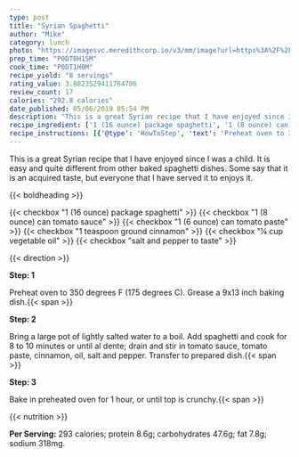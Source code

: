```yaml
---
type: post
title: "Syrian Spaghetti"
author: "Mike"
category: lunch
photo: "https://imagesvc.meredithcorp.io/v3/mm/image?url=https%3A%2F%2Fimages.media-allrecipes.com%2Fuserphotos%2F2903682.jpg"
prep_time: "P0DT0H15M"
cook_time: "P0DT1H0M"
recipe_yield: "8 servings"
rating_value: 3.8823529411764706
review_count: 17
calories: "292.8 calories"
date_published: 05/06/2019 05:54 PM
description: "This is a great Syrian recipe that I have enjoyed since I was a child. It is easy and quite different from other baked spaghetti dishes. Some say that it is an acquired taste, but everyone that I have served it to enjoys it."
recipe_ingredient: ['1 (16 ounce) package spaghetti', '1 (8 ounce) can tomato sauce', '1 (6 ounce) can tomato paste', '1 teaspoon ground cinnamon', '¼ cup vegetable oil', 'salt and pepper to taste']
recipe_instructions: [{'@type': 'HowToStep', 'text': 'Preheat oven to 350 degrees F (175 degrees C).  Grease a 9x13 inch baking dish.\n'}, {'@type': 'HowToStep', 'text': 'Bring a large pot of lightly salted water to a boil.  Add spaghetti and cook for 8 to 10 minutes or until al dente; drain and stir in tomato sauce, tomato paste, cinnamon, oil, salt and pepper.  Transfer to prepared dish.\n'}, {'@type': 'HowToStep', 'text': 'Bake in preheated oven for 1 hour, or until top is crunchy.\n'}]
---
```


This is a great Syrian recipe that I have enjoyed since I was a child. It is easy and quite different from other baked spaghetti dishes. Some say that it is an acquired taste, but everyone that I have served it to enjoys it. 

{{< boldheading >}}

{{< checkbox "1 (16 ounce) package spaghetti" >}}
{{< checkbox "1 (8 ounce) can tomato sauce" >}}
{{< checkbox "1 (6 ounce) can tomato paste" >}}
{{< checkbox "1 teaspoon ground cinnamon" >}}
{{< checkbox "¼ cup vegetable oil" >}}
{{< checkbox "salt and pepper to taste" >}}


{{< direction >}}

**Step: 1**

Preheat oven to 350 degrees F (175 degrees C).  Grease a 9x13 inch baking dish.{{< span >}}

**Step: 2**

Bring a large pot of lightly salted water to a boil.  Add spaghetti and cook for 8 to 10 minutes or until al dente; drain and stir in tomato sauce, tomato paste, cinnamon, oil, salt and pepper.  Transfer to prepared dish.{{< span >}}

**Step: 3**

Bake in preheated oven for 1 hour, or until top is crunchy.{{< span >}}

{{< nutrition >}}

**Per Serving:** 293 calories; protein 8.6g; carbohydrates 47.6g; fat 7.8g; sodium 318mg.